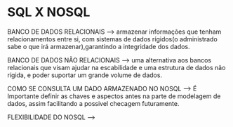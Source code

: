 # SQL X NOSQL

BANCO DE DADOS RELACIONAIS --> armazenar informações que tenham relacionamentos entre si, com sistemas de dados rígidos(o administrado sabe o que irá armazenar),garantindo a integridade dos dados.

BANCO DE DADOS NÃO RELACIONAIS --> uma alternativa aos bancos relacionais que visam ajudar na escabilidade e uma estrutura de dados não rígida, e poder suportar um grande volume de dados.

COMO SE CONSULTA UM DADO ARMAZENADO NO NOSQL --> É Importante definir as chaves e aspectos antes na parte de modelagem de dados, assim facilitando a possivel checagem futuramente.

FLEXIBILIDADE DO NOSQL --> 
